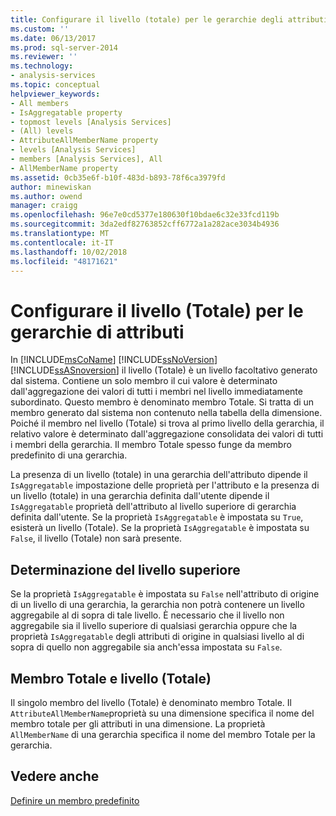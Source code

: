 ```yaml
---
title: Configurare il livello (totale) per le gerarchie degli attributi | Microsoft Docs
ms.custom: ''
ms.date: 06/13/2017
ms.prod: sql-server-2014
ms.reviewer: ''
ms.technology:
- analysis-services
ms.topic: conceptual
helpviewer_keywords:
- All members
- IsAggregatable property
- topmost levels [Analysis Services]
- (All) levels
- AttributeAllMemberName property
- levels [Analysis Services]
- members [Analysis Services], All
- AllMemberName property
ms.assetid: 0cb35e6f-b10f-483d-b893-78f6ca3979fd
author: minewiskan
ms.author: owend
manager: craigg
ms.openlocfilehash: 96e7e0cd5377e180630f10bdae6c32e33fcd119b
ms.sourcegitcommit: 3da2edf82763852cff6772a1a282ace3034b4936
ms.translationtype: MT
ms.contentlocale: it-IT
ms.lasthandoff: 10/02/2018
ms.locfileid: "48171621"
---
```

# <a name="configure-the-all-level-for-attribute-hierarchies"></a>Configurare il livello (Totale) per le gerarchie di attributi
  In [!INCLUDE[msCoName](../../includes/msconame-md.md)] [!INCLUDE[ssNoVersion](../../includes/ssnoversion-md.md)] [!INCLUDE[ssASnoversion](../../includes/ssasnoversion-md.md)] il livello (Totale) è un livello facoltativo generato dal sistema. Contiene un solo membro il cui valore è determinato dall'aggregazione dei valori di tutti i membri nel livello immediatamente subordinato. Questo membro è denominato membro Totale. Si tratta di un membro generato dal sistema non contenuto nella tabella della dimensione. Poiché il membro nel livello (Totale) si trova al primo livello della gerarchia, il relativo valore è determinato dall'aggregazione consolidata dei valori di tutti i membri della gerarchia. Il membro Totale spesso funge da membro predefinito di una gerarchia.  
  
 La presenza di un livello (totale) in una gerarchia dell'attributo dipende il `IsAggregatable` impostazione delle proprietà per l'attributo e la presenza di un livello (totale) in una gerarchia definita dall'utente dipende il `IsAggregatable` proprietà dell'attributo al livello superiore di gerarchia definita dall'utente. Se la proprietà `IsAggregatable` è impostata su `True`, esisterà un livello (Totale). Se la proprietà `IsAggregatable` è impostata su `False`, il livello (Totale) non sarà presente.  
  
## <a name="establishing-the-topmost-level"></a>Determinazione del livello superiore  
 Se la proprietà `IsAggregatable` è impostata su `False` nell'attributo di origine di un livello di una gerarchia, la gerarchia non potrà contenere un livello aggregabile al di sopra di tale livello. È necessario che il livello non aggregabile sia il livello superiore di qualsiasi gerarchia oppure che la proprietà `IsAggregatable` degli attributi di origine in qualsiasi livello al di sopra di quello non aggregabile sia anch'essa impostata su `False`.  
  
## <a name="all-member-and-all-level"></a>Membro Totale e livello (Totale)  
 Il singolo membro del livello (Totale) è denominato membro Totale. Il `AttributeAllMemberName`proprietà su una dimensione specifica il nome del membro totale per gli attributi in una dimensione. La proprietà `AllMemberName` di una gerarchia specifica il nome del membro Totale per la gerarchia.  
  
## <a name="see-also"></a>Vedere anche  
 [Definire un membro predefinito](attribute-properties-define-a-default-member.md)  
  
  
